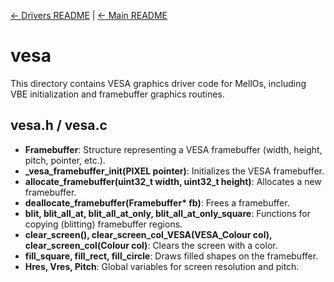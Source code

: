 [← Drivers README](../README.md) | [← Main README](../../README.md)

# vesa

This directory contains VESA graphics driver code for MellOs, including VBE initialization and framebuffer graphics routines.

## vesa.h / vesa.c
- **Framebuffer**: Structure representing a VESA framebuffer (width, height, pitch, pointer, etc.).
- **_vesa_framebuffer_init(PIXEL pointer)**: Initializes the VESA framebuffer.
- **allocate_framebuffer(uint32_t width, uint32_t height)**: Allocates a new framebuffer.
- **deallocate_framebuffer(Framebuffer\* fb)**: Frees a framebuffer.
- **blit, blit_all_at, blit_all_at_only, blit_all_at_only_square**: Functions for copying (blitting) framebuffer regions.
- **clear_screen(), clear_screen_col_VESA(VESA_Colour col), clear_screen_col(Colour col)**: Clears the screen with a color.
- **fill_square, fill_rect, fill_circle**: Draws filled shapes on the framebuffer.
- **Hres, Vres, Pitch**: Global variables for screen resolution and pitch.